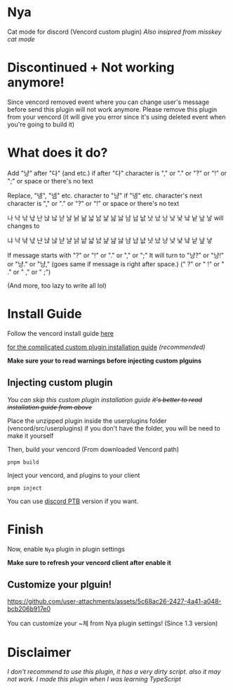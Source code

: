 # Nya
Cat mode for discord
(Vencord custom plugin)
*Also insipred from misskey cat mode*

# Discontinued + Not working anymore!
Since vencord removed event where you can change user's message before send this plugin will not work anymore.
Please remove this plugin from your vencord (it will give you error since it's using deleted event when you're going to build it)

# What does it do?
Add "냥" after "다" (and etc.) if after "다" character is "," or "." or "?" or "!" or ";" or space or there's no text

Replace, "넹", "넴" etc. character to "냥" if "넹" etc. character's next character is "," or "." or "?" or "!" or space or there's no text

나 낙 낚 낛 난 낝 낞 낟 날 낡 낢 낣 낤 낥 낦 낧 남 납 낪 낫 났 낭 낮 낯 낰 낱 낲 낳 will changes to

냐 냑 냒 냓 냔 냕 냖 냗 냘 냙 냚 냛 냜 냝 냞 냟 냠 냡 냢 냣 냤 냥 냦 냧 냨 냩 냪 냫

If message starts with "?" or "!" or "." or "," or ";"
It will turn to "냥?" or "냥!" or "냥." or "냥,"
(goes same if message is right after space.) (" ?" or " !" or " ." or " ," or " ;")

(And more, too lazy to write all lol)

# Install Guide
Follow the vencord install guide [here](https://docs.vencord.dev/installing/)

[for the complicated custom plugin installation guide](https://docs.vencord.dev/installing/custom-plugins/#_top) *(recommended)*

**Make sure your to read warnings before injecting custom plguins**

## Injecting custom plugin

*You can skip this custom plugin installation guide ~~it's better to read installation guide from above~~*

Place the unzipped plugin inside the userplugins folder (vencord/src/userplugins) if you don't have the folder, you will be need to make it yourself

Then, build your vencord (From downloaded Vencord path)

```shell
pnpm build
```

Inject your vencord, and plugins to your client

```shell
pnpm inject
```

You can use [discord PTB](https://discord.com/api/download/ptb?platform=win) version if you want.

# Finish

Now, enable `Nya` plugin in plugin settings

**Make sure to refresh your vencord client after enable it**

## Customize your plguin!

https://github.com/user-attachments/assets/5c68ac26-2427-4a41-a048-bcb206b917e0

You can customize your ~체 from Nya plugin settings!
(Since 1.3 version)

# Disclaimer

*I don't recommend to use this plugin, it has a very dirty script. also it may not work. I made this plugin when I was learning TypeScript*
